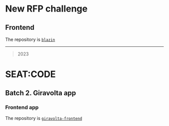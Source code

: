 # New RFP challenge
## Frontend
The repository is [`blazin`](https://github.com/innoit-es/blazin)

___
> 2023
# SEAT:CODE
## Batch 2. Giravolta app
### Frontend app
The repository is [`giravolta-frontend`](https://github.com/innoit-es/giravolta-frontend)
